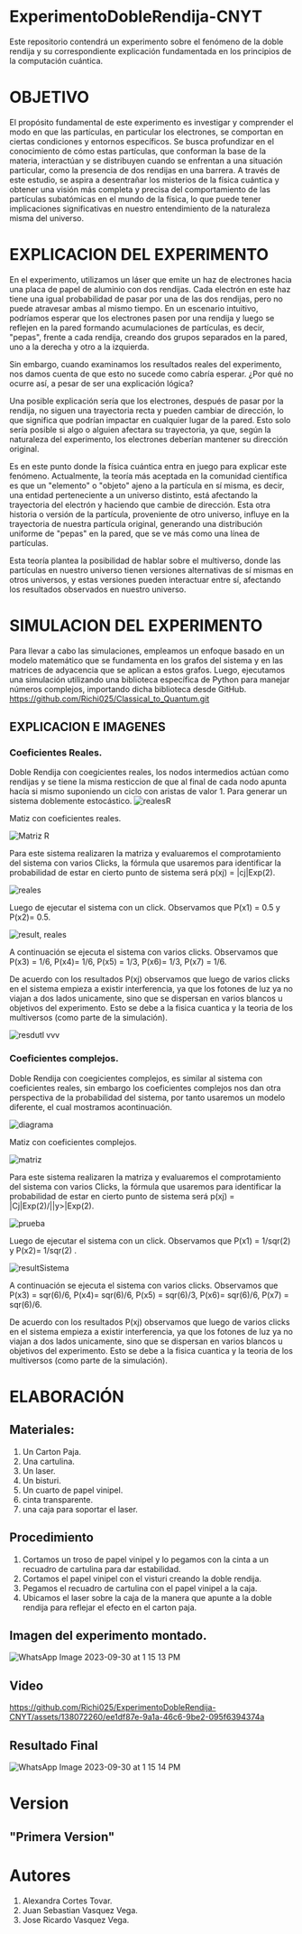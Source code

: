 # ExperimentoDobleRendija-CNYT

Este repositorio contendrá un experimento sobre el fenómeno de la doble rendija y su correspondiente explicación fundamentada en los principios de la computación cuántica.

# OBJETIVO

El propósito fundamental de este experimento es investigar y comprender el modo en que las partículas, en particular los electrones, se comportan en ciertas condiciones y entornos específicos. Se busca profundizar en el conocimiento de cómo estas partículas, que conforman la base de la materia, interactúan y se distribuyen cuando se enfrentan a una situación particular, como la presencia de dos rendijas en una barrera. A través de este estudio, se aspira a desentrañar los misterios de la física cuántica y obtener una visión más completa y precisa del comportamiento de las partículas subatómicas en el mundo de la física, lo que puede tener implicaciones significativas en nuestro entendimiento de la naturaleza misma del universo.

# EXPLICACION DEL EXPERIMENTO
En el experimento, utilizamos un láser que emite un haz de electrones hacia una placa de papel de aluminio con dos rendijas. Cada electrón en este haz tiene una igual probabilidad de pasar por una de las dos rendijas, pero no puede atravesar ambas al mismo tiempo. En un escenario intuitivo, podríamos esperar que los electrones pasen por una rendija y luego se reflejen en la pared formando acumulaciones de partículas, es decir, "pepas", frente a cada rendija, creando dos grupos separados en la pared, uno a la derecha y otro a la izquierda.

Sin embargo, cuando examinamos los resultados reales del experimento, nos damos cuenta de que esto no sucede como cabría esperar. ¿Por qué no ocurre así, a pesar de ser una explicación lógica?

Una posible explicación sería que los electrones, después de pasar por la rendija, no siguen una trayectoria recta y pueden cambiar de dirección, lo que significa que podrían impactar en cualquier lugar de la pared. Esto solo sería posible si algo o alguien afectara su trayectoria, ya que, según la naturaleza del experimento, los electrones deberían mantener su dirección original.

Es en este punto donde la física cuántica entra en juego para explicar este fenómeno. Actualmente, la teoría más aceptada en la comunidad científica es que un "elemento" o "objeto" ajeno a la partícula en sí misma, es decir, una entidad perteneciente a un universo distinto, está afectando la trayectoria del electrón y haciendo que cambie de dirección. Esta otra historia o versión de la partícula, proveniente de otro universo, influye en la trayectoria de nuestra partícula original, generando una distribución uniforme de "pepas" en la pared, que se ve más como una línea de partículas.

Esta teoría plantea la posibilidad de hablar sobre el multiverso, donde las partículas en nuestro universo tienen versiones alternativas de sí mismas en otros universos, y estas versiones pueden interactuar entre sí, afectando los resultados observados en nuestro universo.

# SIMULACION DEL EXPERIMENTO

Para llevar a cabo las simulaciones, empleamos un enfoque basado en un modelo matemático que se fundamenta en los grafos del sistema y en las matrices de adyacencia que se aplican a estos grafos. Luego, ejecutamos una simulación utilizando una biblioteca específica de Python para manejar números complejos, importando dicha biblioteca desde GitHub. https://github.com/Richi025/Classical_to_Quantum.git

## EXPLICACION E IMAGENES

### Coeficientes Reales.

Doble Rendija con coegicientes reales, los nodos intermedios actúan como rendijas y se tiene la misma resticcion de que al final de cada nodo apunta hacía si mismo suponiendo un ciclo con aristas de valor 1. Para generar un sistema doblemente estocástico.
![realesR](https://github.com/Richi025/ExperimentoDobleRendija-CNYT/assets/138072260/f2a0ebd1-7d8a-4c8b-b4fb-345fa664acd4)

Matiz con coeficientes reales.

![Matriz R](https://github.com/Richi025/ExperimentoDobleRendija-CNYT/assets/138072260/907e7ef7-652f-43fc-ae20-4b1a8a93c7de)

Para este sistema realizaren la matriza y evaluaremos el comprotamiento del sistema con varios Clicks, la fórmula que usaremos para identificar la probabilidad de estar en cierto punto de sistema será p(xj) = |cj|Exp(2).

![reales](https://github.com/Richi025/ExperimentoDobleRendija-CNYT/assets/138072260/0a1dd6b3-115b-4df8-b949-d8728c3ad3be)

Luego de ejecutar el sistema con un click.
Observamos que P(x1) = 0.5 y P(x2)= 0.5.

![result, reales](https://github.com/Richi025/ExperimentoDobleRendija-CNYT/assets/138072260/939c447b-f8b8-4ab9-9a51-4dcb6f46273e)

A continuación se ejecuta el sistema con varios clicks.
Observamos que P(x3) = 1/6, P(x4)= 1/6, P(x5) = 1/3, P(x6)= 1/3, P(x7) = 1/6.

De acuerdo con los resultados P(xj) observamos que luego de varios clicks en el sistema empieza a existir interferencia, ya que los fotones de luz ya no viajan a dos lados unicamente, sino que se dispersan en varios blancos u objetivos del experimento. Esto se debe a la fisica cuantica y la teoria de los multiversos (como parte de la simulación).

![resdutl vvv](https://github.com/Richi025/ExperimentoDobleRendija-CNYT/assets/138072260/1eb56549-e93e-4ad2-90fb-12012e3181ea)

### Coeficientes complejos.

Doble Rendija con coegicientes complejos, es similar al sistema con coeficientes reales, sin embargo los coeficientes complejos nos dan otra perspectiva de la probabilidad del sistema, por tanto usaremos un modelo diferente, el cual mostramos acontinuación.

![diagrama](https://github.com/Richi025/ExperimentoDobleRendija-CNYT/assets/138072260/878a555d-1839-47e0-849c-b1dabf52dedd)

Matiz con coeficientes complejos.

![matriz](https://github.com/Richi025/ExperimentoDobleRendija-CNYT/assets/138072260/7d3d5247-44b5-4248-9c30-83f010ba989f)

Para este sistema realizaren la matriza y evaluaremos el comprotamiento del sistema con varios Clicks, la fórmula que usaremos para identificar la probabilidad de estar en cierto punto de sistema será p(xj) = |Cj|Exp(2)/||y>|Exp(2).

![prueba](https://github.com/Richi025/ExperimentoDobleRendija-CNYT/assets/138072260/ed92e7d9-f841-4081-a8cb-60bc41b5b7c1)


Luego de ejecutar el sistema con un click.
Observamos que P(x1) = 1/sqr(2) y P(x2)= 1/sqr(2) .

![resultSistema](https://github.com/Richi025/ExperimentoDobleRendija-CNYT/assets/138072260/f8cb1e95-1c0a-46f4-856c-899e3cfbacd9)

A continuación se ejecuta el sistema con varios clicks.
Observamos que P(x3) = sqr(6)/6, P(x4)= sqr(6)/6, P(x5) = sqr(6)/3, P(x6)= sqr(6)/6, P(x7) = sqr(6)/6.

De acuerdo con los resultados P(xj) observamos que luego de varios clicks en el sistema empieza a existir interferencia, ya que los fotones de luz ya no viajan a dos lados unicamente, sino que se dispersan en varios blancos u objetivos del experimento. Esto se debe a la fisica cuantica y la teoria de los multiversos (como parte de la simulación).

# ELABORACIÓN

## Materiales:

1. Un Carton Paja.
2. Una cartulina.
3. Un laser.
4. Un bisturi.
5. Un cuarto de papel vinipel.
6. cinta transparente.
7. una caja para soportar el laser.
   
## Procedimiento

1. Cortamos un troso de papel vinipel y lo pegamos con la cinta a un recuadro de cartulina para dar estabilidad.
2. Cortamos el papel vinipel con el visturi creando la doble rendija.
3. Pegamos el recuadro de cartulina con el papel vinipel a la caja.
4. Ubicamos el laser sobre la caja de la manera que apunte a la doble rendija para  reflejar el efecto en el carton paja.

## Imagen del experimento montado.

![WhatsApp Image 2023-09-30 at 1 15 13 PM](https://github.com/Richi025/ExperimentoDobleRendija-CNYT/assets/138072260/0871844b-ee35-4d81-98bb-7f701728344d)

## Video 

https://github.com/Richi025/ExperimentoDobleRendija-CNYT/assets/138072260/ee1df87e-9a1a-46c6-9be2-095f6394374a

## Resultado Final
![WhatsApp Image 2023-09-30 at 1 15 14 PM](https://github.com/Richi025/ExperimentoDobleRendija-CNYT/assets/138072260/a65a63f1-f7fc-4c5f-91c0-443f92e6b327)

# Version

## "Primera Version"

# Autores

1. Alexandra Cortes Tovar.
2. Juan Sebastian Vasquez Vega.
3. Jose Ricardo Vasquez Vega.
